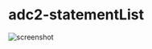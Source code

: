 # adc2-statementList

![screenshot](https://support.askia.com/hc/en-us/article_attachments/200038471/adc2_Statement_List.png)
